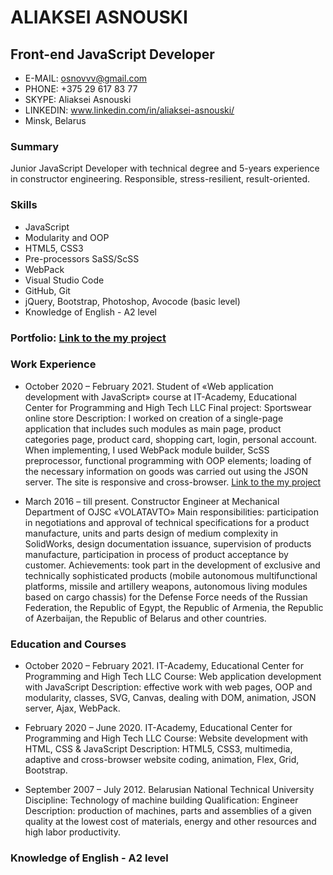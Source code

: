 # ALIAKSEI ASNOUSKI

## Front-end JavaScript Developer

* E-MAIL: osnovvv@gmail.com
* PHONE: +375 29 617 83 77
* SKYPE: Aliaksei Asnouski
* LINKEDIN: www.linkedin.com/in/aliaksei-asnouski/
* Minsk, Belarus

### Summary
Junior JavaScript Developer with technical degree and 5-years experience in constructor engineering.  Responsible, stress-resilient, result-oriented.
### Skills
* JavaScript
*	Modularity and OOP
*	HTML5, CSS3
*	Pre-processors SaSS/ScSS
*	WebPack
*	Visual Studio Code
*	GitHub, Git
* jQuery, Bootstrap, Photoshop, Avocode (basic level)
* Knowledge of English - А2 level

### Portfolio: [Link to the my project](https://github.com/Asnouski/SportShop)

### Work Experience
* October 2020 – February 2021. Student of «Web application development with JavaScript» course at IT-Academy, Educational Center for Programming and High Tech LLC
Final project: Sportswear online store
Description: I worked on creation of a single-page application that includes such modules as main page, product categories page, product card, shopping cart, login, personal account. When implementing, I used WebPack module builder, ScSS preprocessor, functional programming with OOP elements; loading of the necessary information on goods was carried out using the JSON server. The site is responsive and cross-browser.
[Link to the my project](https://github.com/Asnouski/SportShop)

* March 2016 – till present. Constructor Engineer at Mechanical Department of OJSC «VOLATAVTO»
Main responsibilities: participation in negotiations and approval of technical specifications for a product manufacture, units and parts design of medium complexity in SolidWorks, design documentation issuance, supervision of products manufacture, participation in process of product acceptance by customer. 
Achievements: took part in the development of exclusive and technically sophisticated products (mobile autonomous multifunctional platforms, missile and artillery weapons, autonomous living modules based on cargo chassis) for the Defense Force needs of the Russian Federation, the Republic of Egypt, the Republic of Armenia, the Republic of Azerbaijan, the Republic of Belarus and other countries.

### Education and Courses
* October 2020 – February 2021. IT-Academy, Educational Center for Programming and High Tech LLC
Course: Web application development with JavaScript
Description: effective work with web pages, OOP and modularity, classes, SVG, Canvas, dealing with DOM, animation, JSON server, Ajax, WebPack.

* February 2020 – June 2020. IT-Academy, Educational Center for Programming and High Tech LLC
Course: Website development with HTML, CSS & JavaScript
Description: HTML5, CSS3, multimedia, adaptive and cross-browser website coding, animation, Flex, Grid, Bootstrap.

* September 2007 – July 2012.  Belarusian National Technical University
Discipline:  Technology of machine building 
Qualification: Engineer
Description: production of machines, parts and assemblies of a given quality at the lowest cost of materials, energy and other resources and high labor productivity.

### Knowledge of English - А2 level
